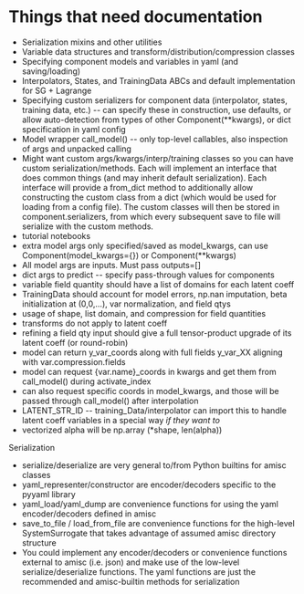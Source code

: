 # Things that need documentation

- Serialization mixins and other utilities
- Variable data structures and transform/distribution/compression classes
- Specifying component models and variables in yaml (and saving/loading)
- Interpolators, States, and TrainingData ABCs and default implementation for SG + Lagrange
- Specifying custom serializers for component data (interpolator, states, training data, etc.) -- can specify these in construction, use defaults, or allow auto-detection from types of other Component(**kwargs), or dict specification in yaml config
- Model wrapper call_model() -- only top-level callables, also inspection of args and unpacked calling
- Might want custom args/kwargs/interp/training classes so you can have custom serialization/methods. Each will implement
an interface that does common things (and may inherit default serialization). Each interface will provide a from_dict
method to additionally allow constructing the custom class from a dict (which would be used for loading from a config file).
The custom classes will then be stored in component.serializers, from which every subsequent save to file will serialize
with the custom methods.
- tutorial notebooks
- extra model args only specified/saved as model_kwargs, can use Component(model_kwargs={}) or Component(**kwargs)
- All model args are inputs. Must pass outputs=[]
- dict args to predict -- specify pass-through values for components
- variable field quantity should have a list of domains for each latent coeff
- TrainingData should account for model errors, np.nan imputation, beta initialization at (0,0,...), var normalization, and field qtys
- usage of shape, list domain, and compression for field quantities
- transforms do not apply to latent coeff
- refining a field qty input should give a full tensor-product upgrade of its latent coeff (or round-robin)
- model can return y_var_coords along with full fields y_var_XX aligning with var.compression.fields
- model can request {var.name}_coords in kwargs and get them from call_model() during activate_index
- can also request specific coords in model_kwargs, and those will be passed through call_model() after interpolation
- LATENT_STR_ID -- training_Data/interpolator can import this to handle latent coeff variables in a special way _if they want to_
- vectorized alpha will be np.array (*shape, len(alpha))


Serialization
- serialize/deserialize are very general to/from Python builtins for amisc classes
- yaml_representer/constructor are encoder/decoders specific to the pyyaml library
- yaml_load/yaml_dump are convenience functions for using the yaml encoder/decoders defined in amisc
- save_to_file / load_from_file are convenience functions for the high-level SystemSurrogate that takes advantage of assumed amisc directory structure
- You could implement any encoder/decoders or convenience functions external to amisc (i.e. json) and make use of the low-level serialize/deserialize functions. The yaml functions are just the recommended and amisc-builtin methods for serialization
